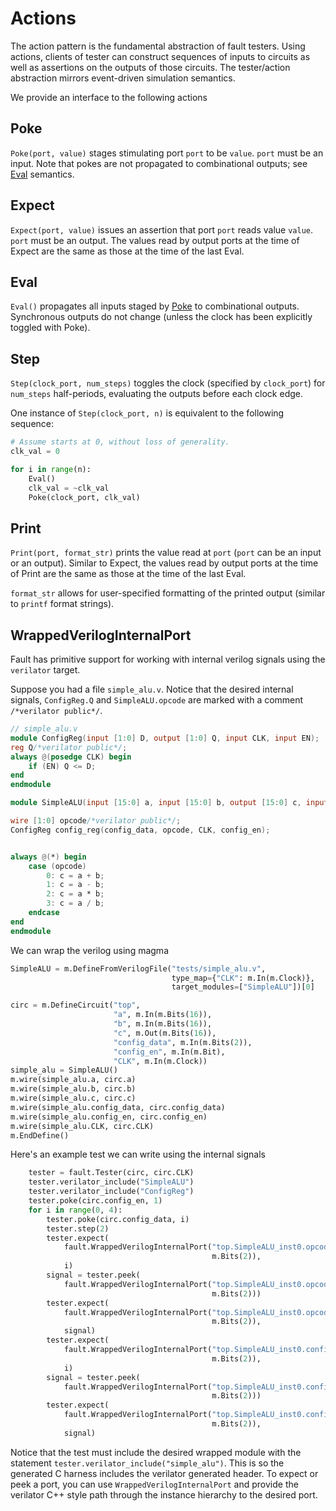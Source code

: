 # Actions
The action pattern is the fundamental abstraction of fault testers. Using actions, clients of tester can construct sequences of inputs to circuits as well as assertions on the outputs of those circuits. The tester/action abstraction mirrors event-driven simulation semantics.

We provide an interface to the following actions

## Poke
`Poke(port, value)` stages stimulating port `port` to be `value`. `port` must be an input. Note that pokes are not propagated to combinational outputs; see [Eval](#eval) semantics.

## Expect
`Expect(port, value)` issues an assertion that port `port` reads value `value`. `port` must be an output. The values read by output ports at the time of Expect are the same as those at the time of the last Eval.

## Eval
`Eval()` propagates all inputs staged by [Poke](#poke) to combinational outputs. Synchronous outputs do not change (unless the clock has been explicitly toggled with Poke).

## Step
`Step(clock_port, num_steps)` toggles the clock (specified by `clock_port`) for `num_steps` half-periods, evaluating the outputs before each clock edge.

One instance of `Step(clock_port, n)` is equivalent to the following sequence:

```python
# Assume starts at 0, without loss of generality.
clk_val = 0

for i in range(n):
    Eval()
    clk_val = ~clk_val
    Poke(clock_port, clk_val)
```

## Print
`Print(port, format_str)` prints the value read at `port` (`port` can be an input or an output). Similar to Expect, the values read by output ports at the time of Print are the same as those at the time of the last Eval.

`format_str` allows for user-specified formatting of the printed output (similar to `printf` format strings).

## WrappedVerilogInternalPort
Fault has primitive support for working with internal verilog signals using the
`verilator` target.

Suppose you had a file `simple_alu.v`. Notice that the desired internal
signals, `ConfigReg.Q` and `SimpleALU.opcode` are marked with a comment
`/*verilator public*/`.

```verilog
// simple_alu.v
module ConfigReg(input [1:0] D, output [1:0] Q, input CLK, input EN);
reg Q/*verilator public*/;
always @(posedge CLK) begin
    if (EN) Q <= D;
end
endmodule

module SimpleALU(input [15:0] a, input [15:0] b, output [15:0] c, input [1:0] config_data, input config_en, input CLK);

wire [1:0] opcode/*verilator public*/;
ConfigReg config_reg(config_data, opcode, CLK, config_en);


always @(*) begin
    case (opcode)
        0: c = a + b;
        1: c = a - b;
        2: c = a * b;
        3: c = a / b;
    endcase
end
endmodule
```

We can wrap the verilog using magma

```python
SimpleALU = m.DefineFromVerilogFile("tests/simple_alu.v",
                                    type_map={"CLK": m.In(m.Clock)},
                                    target_modules=["SimpleALU"])[0]

circ = m.DefineCircuit("top",
                       "a", m.In(m.Bits(16)),
                       "b", m.In(m.Bits(16)),
                       "c", m.Out(m.Bits(16)),
                       "config_data", m.In(m.Bits(2)),
                       "config_en", m.In(m.Bit),
                       "CLK", m.In(m.Clock))
simple_alu = SimpleALU()
m.wire(simple_alu.a, circ.a)
m.wire(simple_alu.b, circ.b)
m.wire(simple_alu.c, circ.c)
m.wire(simple_alu.config_data, circ.config_data)
m.wire(simple_alu.config_en, circ.config_en)
m.wire(simple_alu.CLK, circ.CLK)
m.EndDefine()
```

Here's an example test we can write using the internal signals

```python
    tester = fault.Tester(circ, circ.CLK)
    tester.verilator_include("SimpleALU")
    tester.verilator_include("ConfigReg")
    tester.poke(circ.config_en, 1)
    for i in range(0, 4):
        tester.poke(circ.config_data, i)
        tester.step(2)
        tester.expect(
            fault.WrappedVerilogInternalPort("top.SimpleALU_inst0.opcode",
                                             m.Bits(2)),
            i)
        signal = tester.peek(
            fault.WrappedVerilogInternalPort("top.SimpleALU_inst0.opcode",
                                             m.Bits(2)))
        tester.expect(
            fault.WrappedVerilogInternalPort("top.SimpleALU_inst0.opcode",
                                             m.Bits(2)),
            signal)
        tester.expect(
            fault.WrappedVerilogInternalPort("top.SimpleALU_inst0.config_reg.Q",
                                             m.Bits(2)),
            i)
        signal = tester.peek(
            fault.WrappedVerilogInternalPort("top.SimpleALU_inst0.config_reg.Q",
                                             m.Bits(2)))
        tester.expect(
            fault.WrappedVerilogInternalPort("top.SimpleALU_inst0.config_reg.Q",
                                             m.Bits(2)),
            signal)
```

Notice that the test must include the desired wrapped module with the statement
`tester.verilator_include("simple_alu")`. This is so the generated C harness
includes the verilator generated header.  To expect or peek a port, you can use
`WrappedVerilogInternalPort` and provide the verilator C++ style path through
the instance hierarchy to the desired port.
